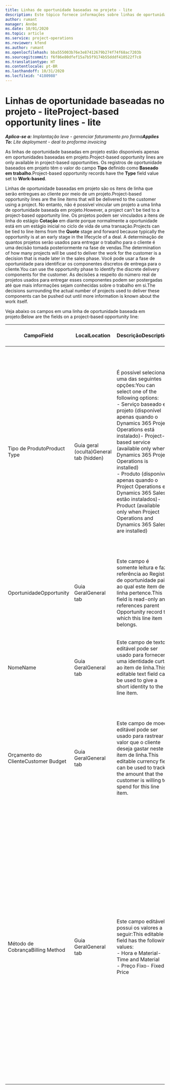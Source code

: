 ```yaml
---
title: Linhas de oportunidade baseadas no projeto - lite
description: Este tópico fornece informações sobre linhas de oportunidade baseadas em projeto. (Pro)
author: rumant
manager: Annbe
ms.date: 10/01/2020
ms.topic: article
ms.service: project-operations
ms.reviewer: kfend
ms.author: rumant
ms.openlocfilehash: bba555003b76e3e87412679b274f74f68ac7203b
ms.sourcegitcommit: f6f86e80dfef15a7b5f9174b55dddf410522f7c8
ms.translationtype: HT
ms.contentlocale: pt-BR
ms.lasthandoff: 10/31/2020
ms.locfileid: "4180988"
---
```

# <a name="project-based-opportunity-lines---lite"></a><span data-ttu-id="ac989-104">Linhas de oportunidade baseadas no projeto - lite</span><span class="sxs-lookup"><span data-stu-id="ac989-104">Project-based opportunity lines - lite</span></span>

<span data-ttu-id="ac989-105">_**Aplica-se a:** Implantação leve - gerenciar faturamento pro forma_</span><span class="sxs-lookup"><span data-stu-id="ac989-105">_**Applies To:** Lite deployment - deal to proforma invoicing_</span></span>

<span data-ttu-id="ac989-106">As linhas de oportunidade baseadas em projeto estão disponíveis apenas em oportunidades baseadas em projeto.</span><span class="sxs-lookup"><span data-stu-id="ac989-106">Project-based opportunity lines are only available in project-based opportunities.</span></span> <span data-ttu-id="ac989-107">Os registros de oportunidade baseados em projeto têm o valor do campo **Tipo** definido como **Baseado em trabalho**.</span><span class="sxs-lookup"><span data-stu-id="ac989-107">Project-based opportunity records have the **Type** field value set to **Work-based**.</span></span>

<span data-ttu-id="ac989-108">Linhas de oportunidade baseadas em projeto são os itens de linha que serão entregues ao cliente por meio de um projeto.</span><span class="sxs-lookup"><span data-stu-id="ac989-108">Project-based opportunity lines are the line items that will be delivered to the customer using a project.</span></span> <span data-ttu-id="ac989-109">No entanto, não é possível vincular um projeto a uma linha de oportunidade baseada em projeto.</span><span class="sxs-lookup"><span data-stu-id="ac989-109">However, a project can't be tied to a project-based opportunity line.</span></span> <span data-ttu-id="ac989-110">Os projetos podem ser vinculados a itens de linha do estágio **Cotação** em diante porque normalmente a oportunidade está em um estágio inicial no ciclo de vida de uma transação.</span><span class="sxs-lookup"><span data-stu-id="ac989-110">Projects can be tied to line items from the **Quote** stage and forward because typically the opportunity is at an early stage in the lifecycle of a deal.</span></span> <span data-ttu-id="ac989-111">A determinação de quantos projetos serão usados para entregar o trabalho para o cliente é uma decisão tomada posteriormente na fase de vendas.</span><span class="sxs-lookup"><span data-stu-id="ac989-111">The determination of how many projects will be used to deliver the work for the customer is a decision that is made later in the sales phase.</span></span> <span data-ttu-id="ac989-112">Você pode usar a fase de oportunidade para identificar os componentes discretos de entrega para o cliente.</span><span class="sxs-lookup"><span data-stu-id="ac989-112">You can use the opportunity phase to identify the discrete delivery components for the customer.</span></span> <span data-ttu-id="ac989-113">As decisões a respeito do número real de projetos usados para entregar esses componentes podem ser postergadas até que mais informações sejam conhecidas sobre o trabalho em si.</span><span class="sxs-lookup"><span data-stu-id="ac989-113">The decisions surrounding the actual number of projects used to deliver these components can be pushed out until more information is known about the work itself.</span></span>

<span data-ttu-id="ac989-114">Veja abaixo os campos em uma linha de oportunidade baseada em projeto:</span><span class="sxs-lookup"><span data-stu-id="ac989-114">Below are the fields on a project-based opportunity line:</span></span>

| <span data-ttu-id="ac989-115">**Campo**</span><span class="sxs-lookup"><span data-stu-id="ac989-115">**Field**</span></span> | <span data-ttu-id="ac989-116">**Local**</span><span class="sxs-lookup"><span data-stu-id="ac989-116">**Location**</span></span> | <span data-ttu-id="ac989-117">**Descrição**</span><span class="sxs-lookup"><span data-stu-id="ac989-117">**Description**</span></span> | <span data-ttu-id="ac989-118">**Impacto a jusante**</span><span class="sxs-lookup"><span data-stu-id="ac989-118">**Downstream impact**</span></span> |
| --- | --- | --- | --- |
| <span data-ttu-id="ac989-119">Tipo de Produto</span><span class="sxs-lookup"><span data-stu-id="ac989-119">Product Type</span></span> | <span data-ttu-id="ac989-120">Guia geral (oculta)</span><span class="sxs-lookup"><span data-stu-id="ac989-120">General tab (hidden)</span></span> | <span data-ttu-id="ac989-121">É possível selecionar uma das seguintes opções:</span><span class="sxs-lookup"><span data-stu-id="ac989-121">You can select one of the following options:</span></span></br><span data-ttu-id="ac989-122">- Serviço baseado em projeto (disponível apenas quando o Dynamics 365 Project Operations está instalado)</span><span class="sxs-lookup"><span data-stu-id="ac989-122">- Project-based service (available only when Dynamics 365 Project Operations is installed)</span></span></br><span data-ttu-id="ac989-123">- Produto (disponível apenas quando o Project Operations e o Dynamics 365 Sales estão instalados)</span><span class="sxs-lookup"><span data-stu-id="ac989-123">- Product (available only when Project Operations and Dynamics 365 Sales are installed)</span></span> | <span data-ttu-id="ac989-124">O valor deste campo é definido como **Serviço baseado em projeto** ao criar uma linha de oportunidade baseada em projeto a partir da grade de linhas baseadas em projeto na Oportunidade.</span><span class="sxs-lookup"><span data-stu-id="ac989-124">The value of this field is set to **Project-based service** when you create a project-based opportunity line from the project-based lines grid on the Opportunity.</span></span> <br> <span data-ttu-id="ac989-125">Se você alterar ou substituir este valor, a funcionalidade do projeto não será habilitada nos itens de linha baseados em projeto.</span><span class="sxs-lookup"><span data-stu-id="ac989-125">If you change or override this value, the project functionality won't be enabled on your project-based line items.</span></span> |
| <span data-ttu-id="ac989-126">Oportunidade</span><span class="sxs-lookup"><span data-stu-id="ac989-126">Opportunity</span></span> | <span data-ttu-id="ac989-127">Guia Geral</span><span class="sxs-lookup"><span data-stu-id="ac989-127">General tab</span></span> | <span data-ttu-id="ac989-128">Este campo é somente leitura e faz referência ao Registro de oportunidade pai ao qual este item de linha pertence.</span><span class="sxs-lookup"><span data-stu-id="ac989-128">This field is read-only and references parent Opportunity record to which this line item belongs.</span></span> | <span data-ttu-id="ac989-129">Não há impacto a jusante deste campo.</span><span class="sxs-lookup"><span data-stu-id="ac989-129">There is no downstream impact from this field.</span></span> |
| <span data-ttu-id="ac989-130">Nome</span><span class="sxs-lookup"><span data-stu-id="ac989-130">Name</span></span> | <span data-ttu-id="ac989-131">Guia Geral</span><span class="sxs-lookup"><span data-stu-id="ac989-131">General tab</span></span> | <span data-ttu-id="ac989-132">Este campo de texto editável pode ser usado para fornecer uma identidade curta ao item de linha.</span><span class="sxs-lookup"><span data-stu-id="ac989-132">This editable text field can be used to give a short identity to the line item.</span></span> | <span data-ttu-id="ac989-133">Este valor é transportado para a linha de cotação quando você cria uma cotação a partir desta oportunidade.</span><span class="sxs-lookup"><span data-stu-id="ac989-133">This value is carried over to the quote line when you create a quote from this opportunity.</span></span> |
| <span data-ttu-id="ac989-134">Orçamento do Cliente</span><span class="sxs-lookup"><span data-stu-id="ac989-134">Customer Budget</span></span> | <span data-ttu-id="ac989-135">Guia Geral</span><span class="sxs-lookup"><span data-stu-id="ac989-135">General tab</span></span> | <span data-ttu-id="ac989-136">Este campo de moeda editável pode ser usado para rastrear o valor que o cliente deseja gastar neste item de linha.</span><span class="sxs-lookup"><span data-stu-id="ac989-136">This editable currency field can be used to track the amount that the customer is willing to spend for this line item.</span></span> | <span data-ttu-id="ac989-137">Este valor é transportado para o campo correspondente na linha de cotação quando você cria uma cotação a partir desta oportunidade.</span><span class="sxs-lookup"><span data-stu-id="ac989-137">This value is carried over to the corresponding field on the quote line when you create a quote from this opportunity.</span></span> |
| <span data-ttu-id="ac989-138">Método de Cobrança</span><span class="sxs-lookup"><span data-stu-id="ac989-138">Billing Method</span></span> | <span data-ttu-id="ac989-139">Guia Geral</span><span class="sxs-lookup"><span data-stu-id="ac989-139">General tab</span></span> | <span data-ttu-id="ac989-140">Este campo editável possui os valores a seguir:</span><span class="sxs-lookup"><span data-stu-id="ac989-140">This editable field has the following values:</span></span></br><span data-ttu-id="ac989-141">- Hora e Material</span><span class="sxs-lookup"><span data-stu-id="ac989-141">- Time and Material</span></span></br><span data-ttu-id="ac989-142">- Preço Fixo</span><span class="sxs-lookup"><span data-stu-id="ac989-142">- Fixed Price</span></span> | <span data-ttu-id="ac989-143">Este valor é transportado para o campo correspondente na linha de cotação quando você cria uma cotação a partir desta oportunidade.</span><span class="sxs-lookup"><span data-stu-id="ac989-143">This value is carried over to the corresponding field on the quote line when you create a quote from this opportunity.</span></span> <span data-ttu-id="ac989-144">Depois que a linha de cotação é criada, o campo é bloqueado e não pode ser alterado.</span><span class="sxs-lookup"><span data-stu-id="ac989-144">After the quote line is created, the field is locked and can't be changed.</span></span> <span data-ttu-id="ac989-145">Atribua este valor de campo com a maior precisão possível.</span><span class="sxs-lookup"><span data-stu-id="ac989-145">Assign this field value as accurately as possible.</span></span> <span data-ttu-id="ac989-146">Se você precisar alterar o valor deste campo na linha de cotação, exclua e recrie a linha de cotação.</span><span class="sxs-lookup"><span data-stu-id="ac989-146">If you need to change the value of this field on the quote line, delete and re-create the quote line.</span></span> |
